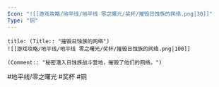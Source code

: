 ```yaml
---
Icon: "![[游戏攻略/地平线/地平线 零之曙光/奖杯/摧毁日蚀族的网络.png|30]]"
Type: "铜"
---
```

```ad-common-bronze-trophy
title: (Title:: "摧毁日蚀族的网络")
![[游戏攻略/地平线/地平线 零之曙光/奖杯/摧毁日蚀族的网络.png|100]]

(Comment:: "秘密潜入日蚀族战斗营地，摧毁了他们的网络。")
```

#地平线/零之曙光 #奖杯 #铜
